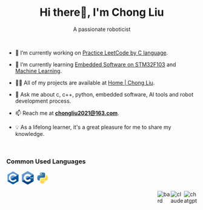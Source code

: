 <h1 align="center">Hi there👋, I'm Chong Liu</h1>
<p align="center">A passionate roboticist</p>

<br>

- 🔭 I’m currently working on [Practice LeetCode by C language](https://github.com/ImChong/Practice_LeetCode_C).

- 🌱 I’m currently learning [Embedded Software on STM32F103](https://github.com/ImChong/Practice_Embedfire_Stm32f103) and [Machine Learning](https://www.youtube.com/watch?v=h2FDq3agImI).

- 👨‍💻 All of my projects are available at [Home | Chong Liu](https://chongliu.notion.site/chongliu/Home-Chong-Liu-0b1322f796a4448eae47f8772d130ade).

- 💬 Ask me about c, c++, python, embedded software, AI tools and robot development process.

- 📫 Reach me at **<chongliu2021@163.com>**.

- 💡 As a lifelong learner, it's a great pleasure for me to share my knowledge.

<br>

### Common Used Languages

<a href="https://www.cprogramming.com/" target="_blank"><img src="https://raw.githubusercontent.com/devicons/devicon/master/icons/c/c-original.svg" alt="c" width="35" height="35"/></a>
<a href="https://www.w3schools.com/cpp/" target="_blank"><img src="https://raw.githubusercontent.com/devicons/devicon/master/icons/cplusplus/cplusplus-original.svg" alt="cplusplus" width="35" height="35"/></a>
<a href="https://www.python.org" target="_blank"><img src="https://raw.githubusercontent.com/devicons/devicon/master/icons/python/python-original.svg" alt="python" width="35" height="35"/></a>

<a href="https://chat.openai.com/" target="_blank"><img align="right" src="https://uxwing.com/wp-content/themes/uxwing/download/brands-and-social-media/chatgpt-icon.png" alt="chatgpt" width="35" height="35"/></a>
<a href="https://claude.ai/login?returnTo=%2F" target="_blank"><img align="right" src="https://uxwing.com/wp-content/themes/uxwing/download/brands-and-social-media/claude-ai-icon.png" alt="claude" width="35" height="35"/></a>
<a href="https://bard.google.com/" target="_blank"><img align="right" src="https://uxwing.com/wp-content/themes/uxwing/download/brands-and-social-media/google-bard-icon.png" alt="bard" width="35" height="35"/></a>
